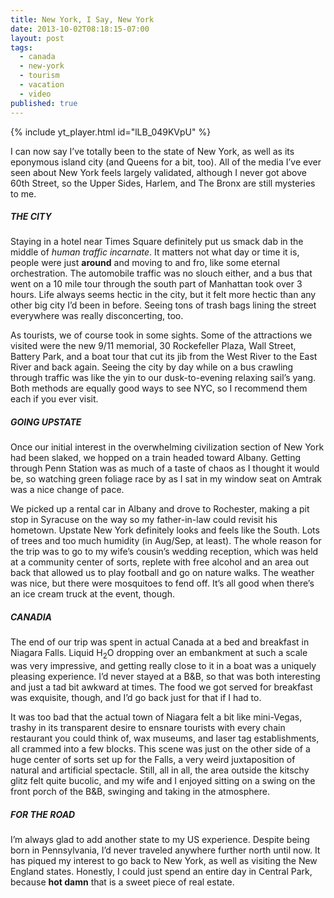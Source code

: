 ```yaml
---
title: New York, I Say, New York
date: 2013-10-02T08:18:15-07:00
layout: post
tags:
  - canada
  - new-york
  - tourism
  - vacation
  - video
published: true
---
```

{% include yt_player.html id="lLB_049KVpU" %}

I can now say I&#8217;ve totally been to the state of New York, as well as its eponymous island city (and Queens for a bit, too). All of the media I&#8217;ve ever seen about New York feels largely validated, although I never got above 60th Street, so the Upper Sides, Harlem, and The Bronx are still mysteries to me.

<!--more-->

##### THE CITY

Staying in a hotel near Times Square definitely put us smack dab in the middle of _human traffic incarnate_. It matters not what day or time it is, people were just **around** and moving to and fro, like some eternal orchestration. The automobile traffic was no slouch either, and a bus that went on a 10 mile tour through the south part of Manhattan took over 3 hours. Life always seems hectic in the city, but it felt more hectic than any other big city I&#8217;d been in before. Seeing tons of trash bags lining the street everywhere was really disconcerting, too.

As tourists, we of course took in some sights. Some of the attractions we visited were the new 9/11 memorial, 30 Rockefeller Plaza, Wall Street, Battery Park, and a boat tour that cut its jib from the West River to the East River and back again. Seeing the city by day while on a bus crawling through traffic was like the yin to our dusk-to-evening relaxing sail&#8217;s yang. Both methods are equally good ways to see NYC, so I recommend them each if you ever visit.

##### GOING UPSTATE

Once our initial interest in the overwhelming civilization section of New York had been slaked, we hopped on a train headed toward Albany. Getting through Penn Station was as much of a taste of chaos as I thought it would be, so watching green foliage race by as I sat in my window seat on Amtrak was a nice change of pace.

We picked up a rental car in Albany and drove to Rochester, making a pit stop in Syracuse on the way so my father-in-law could revisit his hometown. Upstate New York definitely looks and feels like the South. Lots of trees and too much humidity (in Aug/Sep, at least). The whole reason for the trip was to go to my wife&#8217;s cousin&#8217;s wedding reception, which was held at a community center of sorts, replete with free alcohol and an area out back that allowed us to play football and go on nature walks. The weather was nice, but there were mosquitoes to fend off. It&#8217;s all good when there&#8217;s an ice cream truck at the event, though.

##### CANADIA

The end of our trip was spent in actual Canada at a bed and breakfast in Niagara Falls. Liquid H<sub>2</sub>O dropping over an embankment at such a scale was very impressive, and getting really close to it in a boat was a uniquely pleasing experience. I&#8217;d never stayed at a B&B, so that was both interesting and just a tad bit awkward at times. The food we got served for breakfast was exquisite, though, and I&#8217;d go back just for that if I had to.

It was too bad that the actual town of Niagara felt a bit like mini-Vegas, trashy in its transparent desire to ensnare tourists with every chain restaurant you could think of, wax museums, and laser tag establishments, all crammed into a few blocks. This scene was just on the other side of a huge center of sorts set up for the Falls, a very weird juxtaposition of natural and artificial spectacle. Still, all in all, the area outside the kitschy glitz felt quite bucolic, and my wife and I enjoyed sitting on a swing on the front porch of the B&B, swinging and taking in the atmosphere.

##### FOR THE ROAD

I&#8217;m always glad to add another state to my US experience. Despite being born in Pennsylvania, I&#8217;d never traveled anywhere further north until now. It has piqued my interest to go back to New York, as well as visiting the New England states. Honestly, I could just spend an entire day in Central Park, because **hot damn** that is a sweet piece of real estate.
